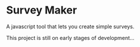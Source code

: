 # Survey Maker
A javascript tool that lets you create simple surveys.

This project is still on early stages of development...

